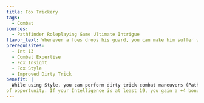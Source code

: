 ```yaml
---
title: Fox Trickery
tags:
  - Combat
sources:
  - Pathfinder Roleplaying Game Ultimate Intrigue
flavor_text: Whenever a foes drops his guard, you can make him suffer with a dirty trick.
prerequisites:
  - Int 13
  - Combat Expertise
  - Fox Insight
  - Fox Style
  - Improved Dirty Trick
benefit: |
  While using Style, you can perform dirty trick combat maneuvers (Pathfinder RPG Advanced Player's Guide 320) as attacks
of opportunity. If your Intelligence is at least 19, you gain a +4 bonus on dirty trick combat maneuver checks.
---
```


